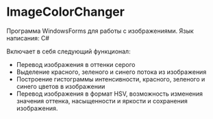 # ImageColorChanger

Программа WindowsForms для работы с изображениями.
Язык написания: С#

Включает в себя следующий функционал:
- Перевод изображения в оттенки серого
- Выделение красного, зеленого и синего потока из изображения
- Построение гистограммы интенсивности, красного, зеленого и синего цветов в изображении
- Перевод изображения в формат HSV, возможность изменения значения оттенка, насыщенности и яркости и сохранения изображения.
